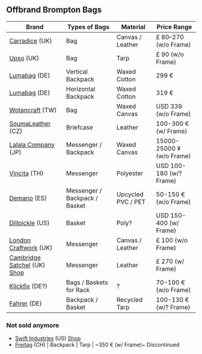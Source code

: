## Offbrand Brompton Bags
| Brand                 | Types of Bags        | Material          | Price Range               |
|-----------------------|----------------------|-------------------|---------------------------|
| [Carradice](https://www.carradice.co.uk/bags/commuting-folding) (UK) | Bag | Canvas / Leather | £ 80–270 (w/o Frame) |
| [Upso](https://upsobags.co.uk/recycled-bike-bags/ferrybridge-folder-brompton) (UK) | Bag | Tarp | £ 90 (w/o Frame) |
| [Lumabag](https://lumabag.de/brompton-fahrradrucksack-the-urban-traveller) (DE) | Vertical Backpack | Waxed Cotton | 299 € |
| [Lumabag](https://lumabag.de/backpack-rucksack-quer-passend-fuer-das-brompton/) (DE) | Horizontal Backpack | Waxed Cotton | 319 € |
| [Wotancraft](https://www.wotancraft.tw/product/Scrambler-s-frame-grey-canvas) (TW) | Bag | Waxed Canvas | USD 339 (w/o Frame) |
| [SoumaLeather](https://soumaleather.com/collections/brompton-collection/products/brompton-leather-front-carrier-bag) (CZ) | Briefcase | Leather | 100-300 € (w/ Frame) |
| [Lalala Company](https://item.rakuten.co.jp/luly/c/0000000103) (JP) | Messenger / Backpack | Waxed Canvas | 15000-25000 ¥ (w/o Frame) |
| [Vincita](https://vincita.cc/collections/brompton-bags) (TH) | Messenger | Polyester | USD 100-180 (w/? Frame) |
| [Demano](https://demano.net/en/21-bike-bags) (ES) | Messenger / Backpack / Basket | Upcycled PVC / PET | 50-150 € (w/o Frame) |
| [Dillpickle](https://www.dillpicklegear.com/picklejar/index.php?route=product/category&path=266) (US) | Basket | Poly? | USD 150-400 (w/ Frame) |
| [London Craftwork](https://www.londoncraftwork.co.uk/Bike_Bags/cat4666613_3757539.aspx) (UK) | Messenger | Canvas / Leather | £ 100 (w/o Frame) |
| [Cambridge Satchel](https://eu.cambridgesatchel.com/blogs/journal/when-csc-met-brompton) (UK) [Shop](https://eu.cambridgesatchel.com/collections/when-csc-met-brompton) | Messenger | Leather | £ 270 (w/ Frame) |
| [Klickfix](https://klickfix.com/systeme/uniklip) (DE?) | Bags / Baskets for Rack | ? | 70-100 € (w/o Frame) |
| [Fahrer](https://www.fahrer-berlin.de/en/folding-bike/brompton-equipment) (DE) | Backpack / Basket | Recycled Tarp | 100-130 € (w/? Frame) |

### Not sold anymore
- [Swift Industries]( https://www.pathlesspedaled.com/2012/08/08/brompton-bag-and-book-special) (US) [Shop](http://builtbyswift.com/products/22)
- [Freitag](https://www.freitag.ch/en/f748) (CH) | Backpack | Tarp  | ~350 € (w/ Frame)~ Discontinued
